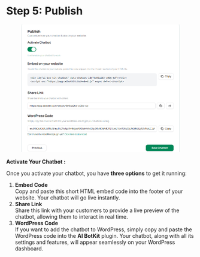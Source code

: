 # Step 5: Publish

<figure><img src="../.gitbook/assets/image (13).png" alt=""><figcaption></figcaption></figure>



**Activate Your Chatbot :**

Once you activate your chatbot, you have **three options** to get it running:

1. **Embed Code**\
   Copy and paste this short HTML embed code into the footer of your website. Your chatbot will go live instantly.
2. **Share Link**\
   Share this link with your customers to provide a live preview of the chatbot, allowing them to interact in real time.
3. **WordPress Code**\
   If you want to add the chatbot to WordPress, simply copy and paste the WordPress code into the **AI BotKit** plugin. Your chatbot, along with all its settings and features, will appear seamlessly on your WordPress dashboard.
